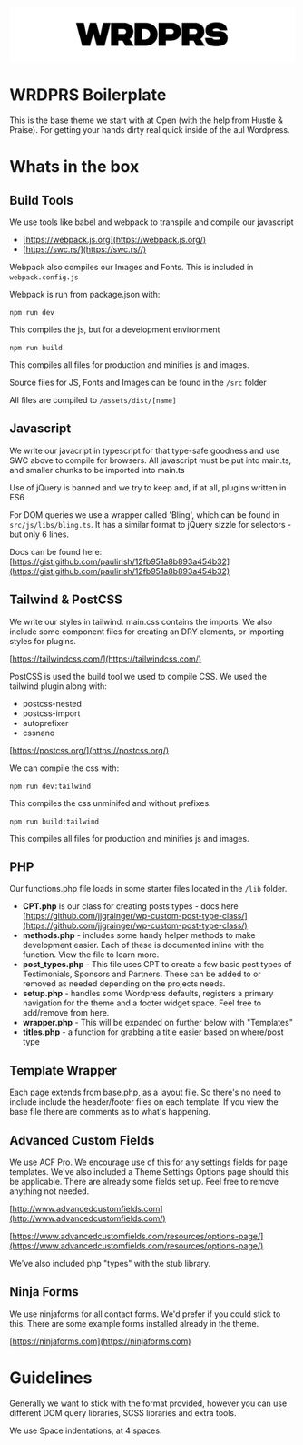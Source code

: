 ![WRDPRS](./wrdprs.png)

# WRDPRS Boilerplate

This is the base theme we start with at Open (with the help from Hustle & Praise). For getting your hands dirty real quick inside of the aul Wordpress.

# Whats in the box

## Build Tools

We use tools like babel and webpack to transpile and compile our javascript

-   [https://webpack.js.org](https://webpack.js.org/)
-   [https://swc.rs/](https://swc.rs//)

Webpack also compiles our Images and Fonts. This is included in `webpack.config.js`

Webpack is run from package.json with:

`npm run dev`

This compiles the js, but for a development environment

`npm run build`

This compiles all files for production and minifies js and images.

Source files for JS, Fonts and Images can be found in the `/src` folder

All files are compiled to `/assets/dist/[name]`

## Javascript

We write our javacript in typescript for that type-safe goodness and use SWC above to compile for browsers. All javascript must be put into main.ts, and smaller chunks to be imported into main.ts

Use of jQuery is banned and we try to keep and, if at all, plugins written in ES6

For DOM queries we use a wrapper called 'Bling', which can be found in `src/js/libs/bling.ts`. It has a similar format to jQuery sizzle for selectors - but only 6 lines.

Docs can be found here: [https://gist.github.com/paulirish/12fb951a8b893a454b32](https://gist.github.com/paulirish/12fb951a8b893a454b32)

## Tailwind & PostCSS

We write our styles in tailwind. main.css contains the imports. We also include some component files for creating an DRY elements, or importing styles for plugins.

[https://tailwindcss.com/](https://tailwindcss.com/)

PostCSS is used the build tool we used to compile CSS. We used the tailwind plugin along with:

-   postcss-nested
-   postcss-import
-   autoprefixer
-   cssnano

[https://postcss.org/](https://postcss.org/)

We can compile the css with:

`npm run dev:tailwind`

This compiles the css unminifed and without prefixes.

`npm run build:tailwind`

This compiles all files for production and minifies js and images.

## PHP

Our functions.php file loads in some starter files located in the `/lib` folder.

-   **CPT.php** is our class for creating posts types - docs here [https://github.com/jjgrainger/wp-custom-post-type-class/](https://github.com/jjgrainger/wp-custom-post-type-class/)
-   **methods.php** - includes some handy helper methods to make development easier. Each of these is documented inline with the function. View the file to learn more.
-   **post_types.php** - This file uses CPT to create a few basic post types of Testimonials, Sponsors and Partners. These can be added to or removed as needed depending on the projects needs.
-   **setup.php** - handles some Wordpress defaults, registers a primary navigation for the theme and a footer widget space. Feel free to add/remove from here.
-   **wrapper.php** - This will be expanded on further below with "Templates"
-   **titles.php** - a function for grabbing a title easier based on where/post type

## Template Wrapper

Each page extends from base.php, as a layout file. So there's no need to include include the header/footer files on each template. If you view the base file there are comments as to what's happening.

## Advanced Custom Fields

We use ACF Pro. We encourage use of this for any settings fields for page templates. We've also included a Theme Settings Options page should this be applicable. There are already some fields set up. Feel free to remove anything not needed.

[http://www.advancedcustomfields.com](http://www.advancedcustomfields.com/)

[https://www.advancedcustomfields.com/resources/options-page/](https://www.advancedcustomfields.com/resources/options-page/)

We've also included php "types" with the stub library.

## Ninja Forms

We use ninjaforms for all contact forms. We'd prefer if you could stick to this. There are some example forms installed already in the theme.

[https://ninjaforms.com](https://ninjaforms.com)

# Guidelines

Generally we want to stick with the format provided, however you can use different DOM query libraries, SCSS libraries and extra tools.

We use Space indentations, at 4 spaces.
